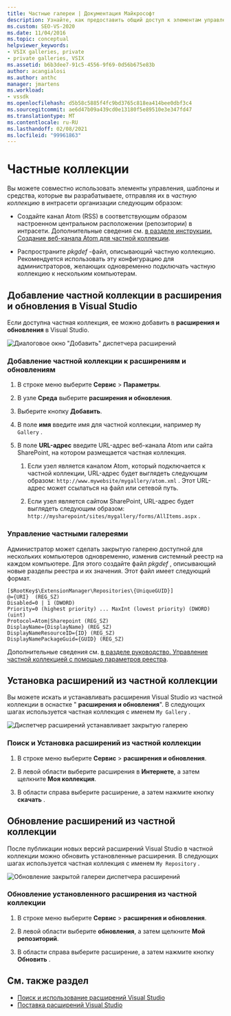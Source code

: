 ```yaml
---
title: Частные галереи | Документация Майкрософт
description: Узнайте, как предоставить общий доступ к элементам управления, шаблонам и средствам, разрабатываемым в пакете SDK для Visual Studio, отправляя их в частную галерею.
ms.custom: SEO-VS-2020
ms.date: 11/04/2016
ms.topic: conceptual
helpviewer_keywords:
- VSIX galleries, private
- private galleries, VSIX
ms.assetid: b6b3dee7-91c5-4556-9f69-0d56b675e83b
author: acangialosi
ms.author: anthc
manager: jmartens
ms.workload:
- vssdk
ms.openlocfilehash: d5b58c5885f4fc9bd3765c818ea414bee0dbf3c4
ms.sourcegitcommit: ae6d47b09a439cd0e13180f5e89510e3e347fd47
ms.translationtype: MT
ms.contentlocale: ru-RU
ms.lasthandoff: 02/08/2021
ms.locfileid: "99961863"
---
```

# <a name="private-galleries"></a>Частные коллекции
Вы можете совместно использовать элементы управления, шаблоны и средства, которые вы разрабатываете, отправляя их в *частную коллекцию* в интрасети организации следующим образом:

- Создайте канал Atom (RSS) в соответствующим образом настроенном центральном расположении (репозитории) в интрасети. Дополнительные сведения см. [в разделе инструкции. Создание веб-канала Atom для частной коллекции](../extensibility/how-to-create-an-atom-feed-for-a-private-gallery.md).

- Распространите *pkgdef* -файл, описывающий частную коллекцию. Рекомендуется использовать эту конфигурацию для администраторов, желающих одновременно подключать частную коллекцию к нескольким компьютерам.

## <a name="add-a-private-gallery-to-extensions-and-updates-in-visual-studio"></a>Добавление частной коллекции в расширения и обновления в Visual Studio
 Если доступна частная коллекция, ее можно добавить в **расширения и обновления** в Visual Studio.

 ![Диалоговое окно "Добавить" диспетчера расширений](../extensibility/media/em_adddialog.png "EM_AddDialog")

### <a name="to-add-a-private-gallery-to-extensions-and-updates"></a>Добавление частной коллекции к расширениям и обновлениям

1. В строке меню выберите **Сервис** > **Параметры**.

2. В узле **Среда** выберите **расширения и обновления**.

3. Выберите кнопку **Добавить**.

4. В поле **имя** введите имя для частной коллекции, например `My Gallery` .

5. В поле **URL-адрес** введите URL-адрес веб-канала Atom или сайта SharePoint, на котором размещается частная коллекция.

    1. Если узел является каналом Atom, который подключается к частной коллекции, URL-адрес будет выглядеть следующим образом: `http://www.mywebsite/mygallery/atom.xml` .  Этот URL-адрес может ссылаться на файл или сетевой путь.

    2. Если узел является сайтом SharePoint, URL-адрес будет выглядеть следующим образом: `http://mysharepoint/sites/mygallery/forms/AllItems.aspx` .

### <a name="manage-private-galleries"></a>Управление частными галереями
 Администратор может сделать закрытую галерею доступной для нескольких компьютеров одновременно, изменив системный реестр на каждом компьютере. Для этого создайте файл *pkgdef* , описывающий новые разделы реестра и их значения.  Этот файл имеет следующий формат.

```
[$RootKey$\ExtensionManager\Repositories\{UniqueGUID}]
@={URI}  (REG_SZ)
Disabled=0 | 1 (DWORD)
Priority=0 (highest priority) ... MaxInt (lowest priority) (DWORD) (uint)
Protocol=Atom|Sharepoint (REG_SZ)
DisplayName={DisplayName} (REG_SZ)
DisplayNameResourceID={ID} (REG_SZ)
DisplayNamePackageGuid={GUID} (REG_SZ)

```

 Дополнительные сведения см. [в разделе руководство. Управление частной коллекцией с помощью параметров реестра](../extensibility/how-to-manage-a-private-gallery-by-using-registry-settings.md).

## <a name="install-extensions-from-a-private-gallery"></a>Установка расширений из частной коллекции
 Вы можете искать и устанавливать расширения Visual Studio из частной коллекции в оснастке " **расширения и обновления**". В следующих шагах используется частная коллекция с именем `My Gallery` .

 ![Диспетчер расширений устанавливает закрытую галерею](../extensibility/media/em_.png "EM_")

### <a name="to-search-for-and-install-extensions-from-a-private-gallery"></a>Поиск и Установка расширений из частной коллекции

1. В строке меню выберите **Сервис**  >  **расширения и обновления**.

2. В левой области выберите расширения в **Интернете**, а затем щелкните **Моя коллекция**.

3. В области справа выберите расширение, а затем нажмите кнопку **скачать** .

## <a name="update-extensions-from-a-private-gallery"></a>Обновление расширений из частной коллекции
 После публикации новых версий расширений Visual Studio в частной коллекции можно обновить установленные расширения. В следующих шагах используется частная коллекция с именем `My Repository` .

 ![Обновление закрытой галереи диспетчера расширений](../extensibility/media/em_update.png "EM_Update")

### <a name="to-update-an-installed-extension-from-a-private-gallery"></a>Обновление установленного расширения из частной коллекции

1. В строке меню выберите **Сервис**  >  **расширения и обновления**.

2. В левой области выберите **обновления**, а затем щелкните **Мой репозиторий**.

3. В области справа выберите расширение, а затем нажмите кнопку **Обновить** .

## <a name="see-also"></a>См. также раздел
- [Поиск и использование расширений Visual Studio](../ide/finding-and-using-visual-studio-extensions.md)
- [Поставка расширений Visual Studio](../extensibility/shipping-visual-studio-extensions.md)
